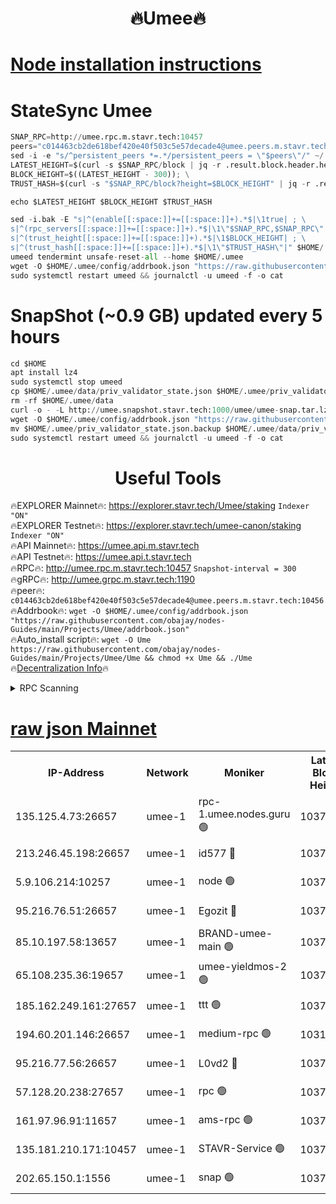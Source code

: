 <h1 align="center"> 🔥Umee🔥</h1>


[Node installation instructions](https://github.com/obajay/nodes-Guides/tree/main/Projects/Umee)
=
# StateSync Umee
```python
SNAP_RPC=http://umee.rpc.m.stavr.tech:10457
peers="c014463cb2de618bef420e40f503c5e57decade4@umee.peers.m.stavr.tech:10456"
sed -i -e "s/^persistent_peers *=.*/persistent_peers = \"$peers\"/" ~/.umee/config/config.toml
LATEST_HEIGHT=$(curl -s $SNAP_RPC/block | jq -r .result.block.header.height); \
BLOCK_HEIGHT=$((LATEST_HEIGHT - 300)); \
TRUST_HASH=$(curl -s "$SNAP_RPC/block?height=$BLOCK_HEIGHT" | jq -r .result.block_id.hash)

echo $LATEST_HEIGHT $BLOCK_HEIGHT $TRUST_HASH

sed -i.bak -E "s|^(enable[[:space:]]+=[[:space:]]+).*$|\1true| ; \
s|^(rpc_servers[[:space:]]+=[[:space:]]+).*$|\1\"$SNAP_RPC,$SNAP_RPC\"| ; \
s|^(trust_height[[:space:]]+=[[:space:]]+).*$|\1$BLOCK_HEIGHT| ; \
s|^(trust_hash[[:space:]]+=[[:space:]]+).*$|\1\"$TRUST_HASH\"|" $HOME/.umee/config/config.toml
umeed tendermint unsafe-reset-all --home $HOME/.umee
wget -O $HOME/.umee/config/addrbook.json "https://raw.githubusercontent.com/obajay/nodes-Guides/main/Projects/Umee/addrbook.json"
sudo systemctl restart umeed && journalctl -u umeed -f -o cat
```
# SnapShot (~0.9 GB) updated every 5 hours
```python
cd $HOME
apt install lz4
sudo systemctl stop umeed
cp $HOME/.umee/data/priv_validator_state.json $HOME/.umee/priv_validator_state.json.backup
rm -rf $HOME/.umee/data
curl -o - -L http://umee.snapshot.stavr.tech:1000/umee/umee-snap.tar.lz4 | lz4 -c -d - | tar -x -C $HOME/.umee --strip-components 2
wget -O $HOME/.umee/config/addrbook.json "https://raw.githubusercontent.com/obajay/nodes-Guides/main/Projects/Umee/addrbook.json"
mv $HOME/.umee/priv_validator_state.json.backup $HOME/.umee/data/priv_validator_state.json
sudo systemctl restart umeed && journalctl -u umeed -f -o cat
```
 <h1 align="center"> Useful Tools</h1>

🔥EXPLORER Mainnet🔥:      https://explorer.stavr.tech/Umee/staking             `Indexer "ON"` \
🔥EXPLORER Testnet🔥:        https://explorer.stavr.tech/umee-canon/staking      `Indexer "ON"` \
🔥API Mainnet🔥:                   https://umee.api.m.stavr.tech \
🔥API Testnet🔥:                     https://umee.api.t.stavr.tech \
🔥RPC🔥:                                   http://umee.rpc.m.stavr.tech:10457                     `Snapshot-interval = 300` \
🔥gRPC🔥:                              http://umee.grpc.m.stavr.tech:1190 \
🔥peer🔥:                     `c014463cb2de618bef420e40f503c5e57decade4@umee.peers.m.stavr.tech:10456` \
🔥Addrbook🔥:    ```wget -O $HOME/.umee/config/addrbook.json "https://raw.githubusercontent.com/obajay/nodes-Guides/main/Projects/Umee/addrbook.json"``` \
🔥Auto_install script🔥: ```wget -O Ume https://raw.githubusercontent.com/obajay/nodes-Guides/main/Projects/Umee/Ume && chmod +x Ume && ./Ume``` \
🔥[Decentralization Info](https://github.com/obajay/StateSync-snapshots/tree/main/Projects/Umee/Decentralization)🔥

<details>
<summary>RPC Scanning</summary>

<h2 align="center"> We scan nodes in real time every 4 hours. And we provide the final result of RPC endpoints.
We cannot influence the operation of these nodes in any way. </h2>


```python
If Voting Power is higher than 0 --> then the Node is a validator of the network and may be subject to attack and be a potential threat to the chain.
```
```python
We marked such validators with a red symbol
```

</details>

[raw json Mainnet](https://rpc-check.umeem.stavr.tech/umeem/rpc-umeem-result.json)
=



<table><tr><th>IP-Address</th><th>Network</th><th>Moniker</th><th>Latest Block Height</th><th>Earliest Block Height</th><th>Catching Up</th><th>Tx Index</th><th>Voting Power</th><th>Scan Time</th></tr><tr><td>135.125.4.73:26657</td><td>umee-1</td><td>rpc-1.umee.nodes.guru 🟢</td><td>10377794</td><td>5167386</td><td>False</td><td>on</td><td>0</td><td>2024-01-31T03:45:30.533788987UTC</td></tr><tr><td>213.246.45.198:26657</td><td>umee-1</td><td>id577 🔴</td><td>10377781</td><td>7100001</td><td>False</td><td>on</td><td>35104869</td><td>2024-01-31T03:44:11.942705867UTC</td></tr><tr><td>5.9.106.214:10257</td><td>umee-1</td><td>node 🟢</td><td>10377790</td><td>7942001</td><td>False</td><td>on</td><td>0</td><td>2024-01-31T03:45:03.229978404UTC</td></tr><tr><td>95.216.76.51:26657</td><td>umee-1</td><td>Egozit 🔴</td><td>10377794</td><td>8262001</td><td>False</td><td>off</td><td>38418161</td><td>2024-01-31T03:45:26.351729874UTC</td></tr><tr><td>85.10.197.58:13657</td><td>umee-1</td><td>BRAND-umee-main 🟢</td><td>10377784</td><td>8427832</td><td>False</td><td>on</td><td>0</td><td>2024-01-31T03:44:28.978051738UTC</td></tr><tr><td>65.108.235.36:19657</td><td>umee-1</td><td>umee-yieldmos-2 🟢</td><td>10377774</td><td>9575548</td><td>False</td><td>on</td><td>0</td><td>2024-01-31T03:43:30.554043872UTC</td></tr><tr><td>185.162.249.161:27657</td><td>umee-1</td><td>ttt 🟢</td><td>10377789</td><td>9733423</td><td>False</td><td>on</td><td>0</td><td>2024-01-31T03:44:53.861690007UTC</td></tr><tr><td>194.60.201.146:26657</td><td>umee-1</td><td>medium-rpc 🟢</td><td>10312200</td><td>9984137</td><td>False</td><td>on</td><td>0</td><td>2024-01-31T03:44:18.416432207UTC</td></tr><tr><td>95.216.77.56:26657</td><td>umee-1</td><td>L0vd2 🔴</td><td>10377798</td><td>10277798</td><td>False</td><td>off</td><td>37532886</td><td>2024-01-31T03:45:47.762998694UTC</td></tr><tr><td>57.128.20.238:27657</td><td>umee-1</td><td>rpc 🟢</td><td>10377792</td><td>10337379</td><td>False</td><td>on</td><td>0</td><td>2024-01-31T03:45:11.701292620UTC</td></tr><tr><td>161.97.96.91:11657</td><td>umee-1</td><td>ams-rpc 🟢</td><td>10377798</td><td>10352001</td><td>False</td><td>on</td><td>0</td><td>2024-01-31T03:45:48.061275344UTC</td></tr><tr><td>135.181.210.171:10457</td><td>umee-1</td><td>STAVR-Service 🟢</td><td>10377796</td><td>10375001</td><td>False</td><td>on</td><td>0</td><td>2024-01-31T03:45:39.211693661UTC</td></tr><tr><td>202.65.150.1:1556</td><td>umee-1</td><td>snap 🟢</td><td>10376770</td><td>10375477</td><td>False</td><td>on</td><td>0</td><td>2024-01-31T03:45:00.883298624UTC</td></tr></table>

